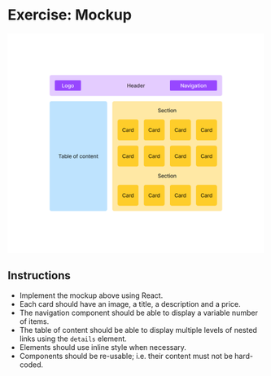 # Exercise: Mockup

![Mockup](mockup.jpg)

## Instructions

-   Implement the mockup above using React.
-   Each card should have an image, a title, a description and a price.
-   The navigation component should be able to display a variable number
    of items.
-   The table of content should be able to display multiple levels of
    nested links using the `details` element.
-   Elements should use inline style when necessary.
-   Components should be re-usable; i.e. their content must not be
    hard-coded.
